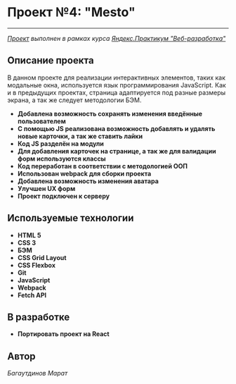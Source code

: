 ﻿# Проект №4: "Mesto"

------
*[Проект](https://mbagaut.github.io/mesto/) выполнен в рамках курса [Яндекс.Практикум "Веб-разработка"](https://praktikum.yandex.ru/web)*

## Описание проекта

В данном проекте для реализации интерактивных элементов, таких как модальные окна, используется язык программирования JavaScript. Как и в предыдущих проектах, страница адаптируется под разные размеры экрана, а так же следует методологии БЭМ.

  * **Добавлена возможность сохранять изменения введённые пользователем**
  * **С помощью JS реализована возможность добавлять и удалять новые карточки, а так же ставить лайки**
  * **Код JS разделён на модули**
  * **Для добавления карточек на странице, а так же для валидации форм используются классы**
  * **Код переработан в соответствии с методологией ООП**
  * **Использован webpack для сборки проекта**
  * **Добавлена возможность изменения аватара**
  * **Улучшен UX форм**
  * **Проект подключен к серверу**

## Используемые технологии

  * **HTML 5**
  * **CSS 3**
  * **БЭМ**
  * **CSS Grid Layout**
  * **CSS Flexbox**
  * **Git**
  * **JavaScript**
  * **Webpack**
  * **Fetch API**

## В разработке

  * **Портировать проект на React**

## Автор

*Багаутдинов Марат*
